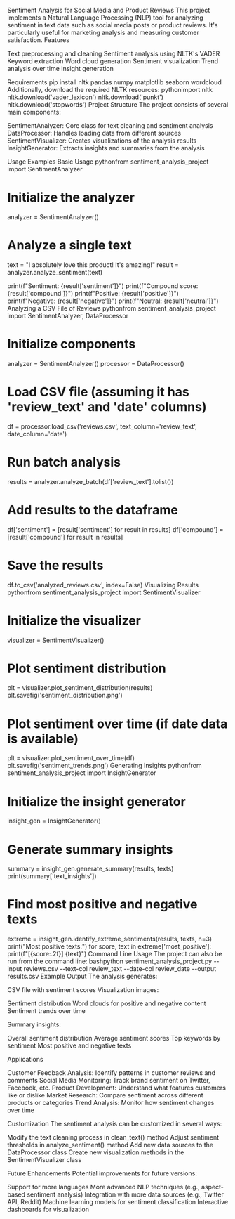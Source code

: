 Sentiment Analysis for Social Media and Product Reviews
This project implements a Natural Language Processing (NLP) tool for analyzing sentiment in text data such as social media posts or product reviews. It's particularly useful for marketing analysis and measuring customer satisfaction.
Features

Text preprocessing and cleaning
Sentiment analysis using NLTK's VADER
Keyword extraction
Word cloud generation
Sentiment visualization
Trend analysis over time
Insight generation

Requirements
pip install nltk pandas numpy matplotlib seaborn wordcloud
Additionally, download the required NLTK resources:
pythonimport nltk
nltk.download('vader_lexicon')
nltk.download('punkt')
nltk.download('stopwords')
Project Structure
The project consists of several main components:

SentimentAnalyzer: Core class for text cleaning and sentiment analysis
DataProcessor: Handles loading data from different sources
SentimentVisualizer: Creates visualizations of the analysis results
InsightGenerator: Extracts insights and summaries from the analysis

Usage Examples
Basic Usage
pythonfrom sentiment_analysis_project import SentimentAnalyzer

# Initialize the analyzer
analyzer = SentimentAnalyzer()

# Analyze a single text
text = "I absolutely love this product! It's amazing!"
result = analyzer.analyze_sentiment(text)

print(f"Sentiment: {result['sentiment']}")
print(f"Compound score: {result['compound']}")
print(f"Positive: {result['positive']}")
print(f"Negative: {result['negative']}")
print(f"Neutral: {result['neutral']}")
Analyzing a CSV File of Reviews
pythonfrom sentiment_analysis_project import SentimentAnalyzer, DataProcessor

# Initialize components
analyzer = SentimentAnalyzer()
processor = DataProcessor()

# Load CSV file (assuming it has 'review_text' and 'date' columns)
df = processor.load_csv('reviews.csv', text_column='review_text', date_column='date')

# Run batch analysis
results = analyzer.analyze_batch(df['review_text'].tolist())

# Add results to the dataframe
df['sentiment'] = [result['sentiment'] for result in results]
df['compound'] = [result['compound'] for result in results]

# Save the results
df.to_csv('analyzed_reviews.csv', index=False)
Visualizing Results
pythonfrom sentiment_analysis_project import SentimentVisualizer

# Initialize the visualizer
visualizer = SentimentVisualizer()

# Plot sentiment distribution
plt = visualizer.plot_sentiment_distribution(results)
plt.savefig('sentiment_distribution.png')

# Plot sentiment over time (if date data is available)
plt = visualizer.plot_sentiment_over_time(df)
plt.savefig('sentiment_trends.png')
Generating Insights
pythonfrom sentiment_analysis_project import InsightGenerator

# Initialize the insight generator
insight_gen = InsightGenerator()

# Generate summary insights
summary = insight_gen.generate_summary(results, texts)
print(summary['text_insights'])

# Find most positive and negative texts
extreme = insight_gen.identify_extreme_sentiments(results, texts, n=3)
print("Most positive texts:")
for score, text in extreme['most_positive']:
    print(f"[{score:.2f}] {text}")
Command Line Usage
The project can also be run from the command line:
bashpython sentiment_analysis_project.py --input reviews.csv --text-col review_text --date-col review_date --output results.csv
Example Output
The analysis generates:

CSV file with sentiment scores
Visualization images:

Sentiment distribution
Word clouds for positive and negative content
Sentiment trends over time


Summary insights:

Overall sentiment distribution
Average sentiment scores
Top keywords by sentiment
Most positive and negative texts



Applications

Customer Feedback Analysis: Identify patterns in customer reviews and comments
Social Media Monitoring: Track brand sentiment on Twitter, Facebook, etc.
Product Development: Understand what features customers like or dislike
Market Research: Compare sentiment across different products or categories
Trend Analysis: Monitor how sentiment changes over time

Customization
The sentiment analysis can be customized in several ways:

Modify the text cleaning process in clean_text() method
Adjust sentiment thresholds in analyze_sentiment() method
Add new data sources to the DataProcessor class
Create new visualization methods in the SentimentVisualizer class

Future Enhancements
Potential improvements for future versions:

Support for more languages
More advanced NLP techniques (e.g., aspect-based sentiment analysis)
Integration with more data sources (e.g., Twitter API, Reddit)
Machine learning models for sentiment classification
Interactive dashboards for visualization
